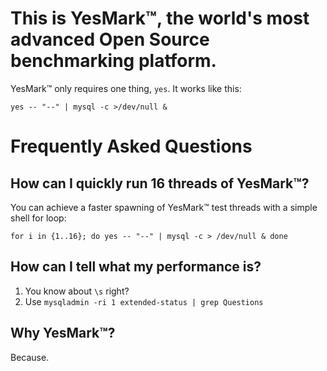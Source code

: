 # This is YesMark™, the world's most advanced Open Source benchmarking platform.

YesMark™ only requires one thing, `yes`. It works like this:

    yes -- "--" | mysql -c >/dev/null &

# Frequently Asked Questions

## How can I quickly run 16 threads of YesMark™?

You can achieve a faster spawning of YesMark™ test threads with a simple shell for loop:

    for i in {1..16}; do yes -- "--" | mysql -c > /dev/null & done

## How can I tell what my performance is?

1. You know about `\s` right?
2. Use `mysqladmin -ri 1 extended-status | grep Questions`

## Why YesMark™?

Because.
